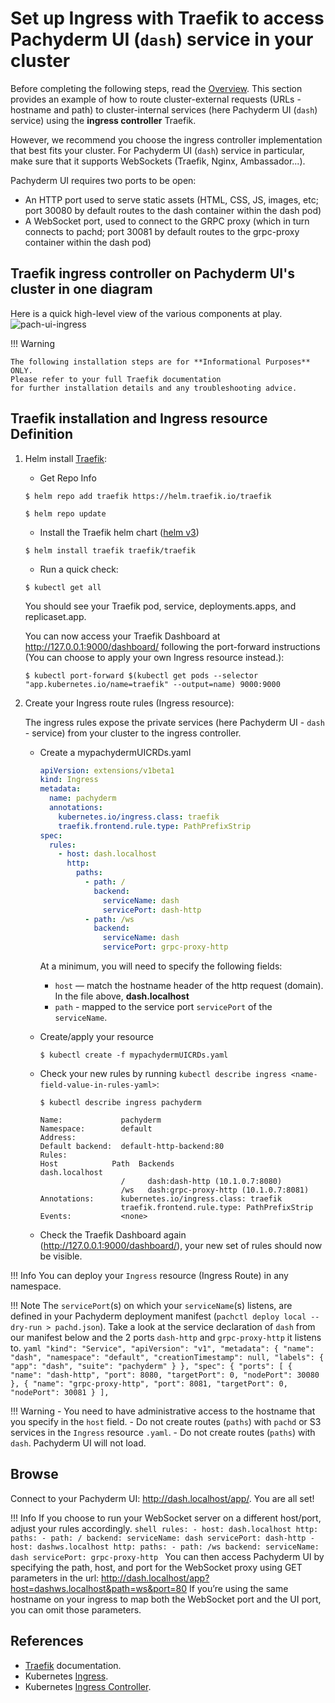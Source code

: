 # Set up Ingress with Traefik to access Pachyderm UI (`dash`) service in your cluster 
Before completing the following steps, read the [Overview](../index).
This section provides an example of how to route
cluster-external requests (URLs - hostname and path) to cluster-internal services
(here Pachyderm UI (`dash`) service) 
using the **ingress controller** Traefik.
 
However, we recommend you choose the ingress controller
implementation that best fits your cluster.
For Pachyderm UI (`dash`) service in particular,
make sure that it supports WebSockets (Traefik, Nginx, Ambassador...).

Pachyderm UI requires two ports to be open:

- An HTTP port used to serve static assets 
(HTML, CSS, JS, images, etc; port 30080 by default routes to the dash container within the dash pod)
- A WebSocket port, used to connect to the GRPC proxy 
(which in turn connects to pachd; port 30081 by default routes to the grpc-proxy container within the dash pod)  

## Traefik ingress controller on Pachyderm UI's cluster in one diagram
Here is a quick high-level view of the various components at play.
![pach-ui-ingress](../pach-ui-ingress.png)

!!! Warning 

    The following installation steps are for **Informational Purposes** ONLY. 
    Please refer to your full Traefik documentation 
    for further installation details and any troubleshooting advice.

## Traefik installation and Ingress resource Definition
1. Helm install [Traefik](https://github.com/traefik/traefik-helm-chart):

    - Get Repo Info
    ```shell
    $ helm repo add traefik https://helm.traefik.io/traefik
    ```
    ```shell
    $ helm repo update
    ```

    - Install the Traefik helm chart ([helm v3](https://helm.sh/docs/intro/))
    ```shell
    $ helm install traefik traefik/traefik
    ```

   - Run a quick check:
    ```shell
    $ kubectl get all 
    ```
    You should see your Traefik pod, service, deployments.apps, and replicaset.app.

    You can now access your Traefik Dashboard at http://127.0.0.1:9000/dashboard/ following the port-forward instructions (You can choose to apply your own Ingress resource instead.):
    ```shell
    $ kubectl port-forward $(kubectl get pods --selector "app.kubernetes.io/name=traefik" --output=name) 9000:9000
    ```

1. Create your Ingress route rules (Ingress resource):

    The ingress rules expose the private services
    (here Pachyderm UI - `dash` - service) 
    from your cluster to the ingress controller.

    - Create a mypachydermUICRDs.yaml
      ```yaml
      apiVersion: extensions/v1beta1
      kind: Ingress
      metadata:
        name: pachyderm
        annotations:
          kubernetes.io/ingress.class: traefik
          traefik.frontend.rule.type: PathPrefixStrip
      spec:
        rules:
          - host: dash.localhost
            http:
              paths:
                - path: /
                  backend:
                    serviceName: dash
                    servicePort: dash-http
                - path: /ws
                  backend:
                    serviceName: dash
                    servicePort: grpc-proxy-http

      ```

         At a minimum, you will need to specify the following fields:

         - `host` — match the hostname header of the http request (domain).  In the file above,  **dash.localhost** 
         - `path` - mapped to the service port `servicePort` of the `serviceName`. 

   - Create/apply your resource
      ```shell
      $ kubectl create -f mypachydermUICRDs.yaml
      ```
      
   - Check your new rules by running `kubectl describe ingress <name-field-value-in-rules-yaml>`:
      ```shell
      $ kubectl describe ingress pachyderm
      ```
      ```
      Name:             pachyderm
      Namespace:        default
      Address:
      Default backend:  default-http-backend:80 
      Rules:
      Host            Path  Backends
      dash.localhost
                        /     dash:dash-http (10.1.0.7:8080)
                        /ws   dash:grpc-proxy-http (10.1.0.7:8081)
      Annotations:      kubernetes.io/ingress.class: traefik
                        traefik.frontend.rule.type: PathPrefixStrip
      Events:           <none>
      ```
       
   - Check the Traefik Dashboard again (http://127.0.0.1:9000/dashboard/), your new set of rules should now be visible.

!!! Info
       You can deploy your `Ingress` resource (Ingress Route) in any namespace.

!!! Note
       The `servicePort`(s) on which your `serviceName`(s) listens,
       are defined in your Pachyderm deployment manifest (`pachctl deploy local --dry-run > pachd.json`).
       Take a look at the service declaration of `dash` from our manifest below
       and the 2 ports `dash-http` and `grpc-proxy-http` it listens to.
      ```yaml
         "kind": "Service",
         "apiVersion": "v1",
         "metadata": {
            "name": "dash",
            "namespace": "default",
            "creationTimestamp": null,
            "labels": {
               "app": "dash",
               "suite": "pachyderm"
            }
         },
         "spec": {
            "ports": [
               {
               "name": "dash-http",
               "port": 8080,
               "targetPort": 0,
               "nodePort": 30080
               },
               {
               "name": "grpc-proxy-http",
               "port": 8081,
               "targetPort": 0,
               "nodePort": 30081
               }
            ],
      ```      

 
!!! Warning
      - You need to have administrative access to the hostname that you
      specify in the `host` field.
      - Do not create routes (`paths`) with `pachd` or S3 services
      in the `Ingress` resource `.yaml`.
      - Do not create routes (`paths`) with `dash`.
      Pachyderm UI will not load.


## Browse
Connect to your Pachyderm UI: http://dash.localhost/app/. You are all set!

!!! Info
      If you choose to run your WebSocket server on a different host/port, adjust your rules accordingly.
      ```shell
      rules:
      - host: dash.localhost
         http:
            paths:
            - path: /
            backend:
               serviceName: dash
               servicePort: dash-http
      - host: dashws.localhost
         http:
            paths:
            - path: /ws
            backend:
               serviceName: dash
               servicePort: grpc-proxy-http
      ``` 
       You can then access Pachyderm UI by specifying the path, host, and port for the WebSocket proxy
       using GET parameters in the url: http://dash.localhost/app?host=dashws.localhost&path=ws&port=80
       If you’re using the same hostname on your ingress to map both the WebSocket port and the UI port,
       you can omit those parameters.


## References
* [Traefik](https://doc.traefik.io/traefik/v1.7/user-guide/kubernetes/) documentation.
* Kubernetes [Ingress](https://kubernetes.io/docs/concepts/services-networking/ingress/).
* Kubernetes [Ingress Controller](https://kubernetes.io/docs/concepts/services-networking/ingress-controllers/).



